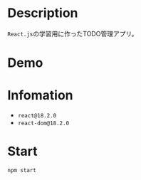 # Description
`React.js`の学習用に作ったTODO管理アプリ。

# Demo

# Infomation
- `react@18.2.0`
- `react-dom@18.2.0`

# Start
```shell
npm start
```